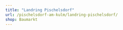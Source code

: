 ```yaml
---
title: "Landring Pischelsdorf"
url: /pischelsdorf-am-kulm/landring-pischelsdorf/
shop: Baumarkt
---
```

